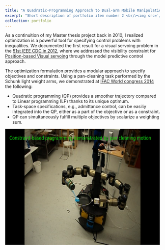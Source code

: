 ```yaml
---
title: "A Quadratic-Programming Approach to Dual-arm Mobile Manipulation"
excerpt: "Short description of portfolio item number 2 <br/><img src='/images/pr2-museum.png'>"
collection: portfolio
---
```


As a continuition of my Master thesis project back in 2010, I realized optimization is a powerful tool for specifying control problems with inequalities. We documented the first result for a visual servoing problem in the [51st IEEE CDC in 2012](/publication/2012-12-10-paper-cdc-number-10), where we addressed the visibility constraint for [Position-based Visual servoing](https://en.wikipedia.org/wiki/Visual_servoing) through the model predictive control approach.  

The optimization formulation provides a modular approach to specify objectives and constraints. Using a pan-cleaning task performed by the Schunk light weight arms, we demonstrated at [IFAC World congress 2014](/publication/2014-08-15-paper-ifac-number-9) the following: 

*  Quadratic programming (QP) provides a smoother trajectory compared to Linear programming (LP) thanks to its unique optimum.
*  Task-space specifications, e.g., admittance control, can be easiliy integrated into the QP, either as a part of the objective or as a constraint.
*  QP can simultaneously fulfill multiple objectives by scalarize a weighting sum.

[![Pan-cleaning task by the Schunk arms](/images/dumbo_cover_image.png)](https://www.youtube.com/watch?v=M1j4e8Zncw8)

